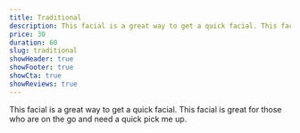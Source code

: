```yaml
---
title: Traditional
description: This facial is a great way to get a quick facial. This facial is great for those who are on the go and need a quick pick me up.
price: 30
duration: 60
slug: traditional
showHeader: true
showFooter: true
showCta: true
showReviews: true
---
```


This facial is a great way to get a quick facial. This facial is great for those who are on the go and need a quick pick me up.

